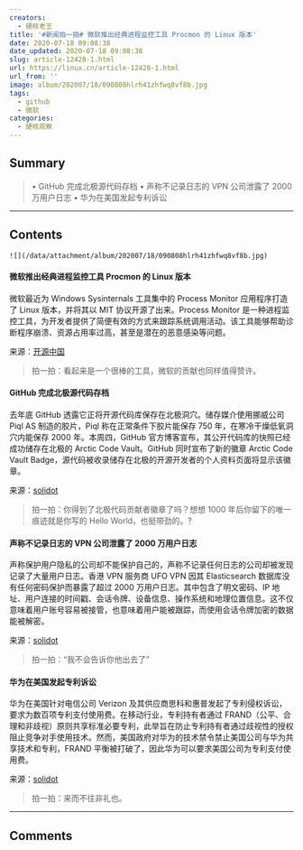 ```yaml
---
creators:
  - 硬核老王
title: '#新闻拍一拍# 微软推出经典进程监控工具 Procmon 的 Linux 版本'
date: 2020-07-18 09:08:38
date_updated: 2020-07-18 09:08:38
slug: article-12428-1.html
url: https://linux.cn/article-12428-1.html
url_from: ''
image: album/202007/18/090808hlrh41zhfwq8vf8b.jpg
tags:
  - github
  - 微软
categories:
  - 硬核观察
---
```


## Summary

> • GitHub 完成北极源代码存档 • 声称不记录日志的 VPN 公司泄露了 2000 万用户日志 • 华为在美国发起专利诉讼

***

<!-- more -->

## Contents

`![](/data/attachment/album/202007/18/090808hlrh41zhfwq8vf8b.jpg)`

#### 微软推出经典进程监控工具 Procmon 的 Linux 版本

微软最近为 Windows Sysinternals 工具集中的 Process Monitor 应用程序打造了 Linux 版本，并将其以 MIT 协议开源了出来。Process Monitor 是一种进程监控工具，为开发者提供了简便有效的方式来跟踪系统调用活动。该工具能够帮助诊断程序崩溃、资源占用率过高，甚至是潜在的恶意感染等问题。

来源：[开源中国](https://www.oschina.net/news/117284/procmon-for-linux)

> 
> 拍一拍：看起来是一个很棒的工具，微软的贡献也同样值得赞许。
> 
> 
> 

#### GitHub 完成北极源代码存档

去年底 GitHub 透露它正将开源代码库保存在北极洞穴。储存媒介使用挪威公司 Piql AS 制造的胶片，Piql 称在正常条件下胶片能保存 750 年，在寒冷干燥低氧洞穴内能保存 2000 年。本周四，GitHub 官方博客宣布，其公开代码库的快照已经成功储存在北极的 Arctic Code Vault。GitHub 同时宣布了新的徽章 Arctic Code Vault Badge，源代码被收录储存在北极的开源开发者的个人资料页面将显示该徽章。

来源：[solidot](https://www.solidot.org/story?sid=64976)

> 
> 拍一拍：你得到了北极代码贡献者徽章了吗？想想 1000 年后你留下的唯一痕迹就是你写的 Hello World，也挺带劲的。?
> 
> 
> 

#### 声称不记录日志的 VPN 公司泄露了 2000 万用户日志

声称保护用户隐私的公司却不能保护自己的，声称不记录任何日志的公司却被发现记录了大量用户日志。香港 VPN 服务商 UFO VPN 因其 Elasticsearch 数据库没有任何密码保护而暴露了超过 2000 万用户日志。其中包含了明文密码、IP 地址、用户连接的时间戳、会话令牌、设备信息、操作系统和地理位置信息。这不仅意味着用户账号容易被接管，也意味着用户能被跟踪，而使用会话令牌加密的数据能被解密。

来源：[solidot](https://www.solidot.org/story?sid=64970)

> 
> 拍一拍：“我不会告诉你他出去了”
> 
> 
> 

#### 华为在美国发起专利诉讼

华为在美国针对电信公司 Verizon 及其供应商思科和惠普发起了专利侵权诉讼，要求为数百项专利支付使用费。在移动行业，专利持有者通过 FRAND（公平、合理和非歧视）原则共享标准必要专利，此举旨在防止专利持有者通过歧视性的授权阻止竞争对手使用技术。然而，美国政府对华为的技术禁令禁止美国公司与华为共享技术和专利，FRAND 平衡被打破了，因此华为可以要求美国公司为专利支付使用费。

来源：[solidot](https://www.solidot.org/story?sid=64966)

> 
> 拍一拍：来而不往非礼也。
> 
> 
>

***

## Comments
